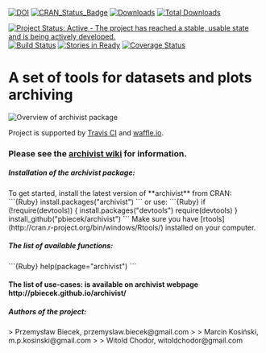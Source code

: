 [![DOI](https://zenodo.org/badge/doi/10.5281/zenodo.31445.svg)](http://dx.doi.org/10.5281/zenodo.31445)
[![CRAN_Status_Badge](http://www.r-pkg.org/badges/version/archivist)](http://cran.r-project.org/web/packages/archivist)
[![Downloads](http://cranlogs.r-pkg.org/badges/archivist)](http://cran.rstudio.com/package=archivist)
[![Total Downloads](http://cranlogs.r-pkg.org/badges/grand-total/archivist?color=orange)](http://cranlogs.r-pkg.org/badges/grand-total/archivist)

[![Project Status: Active - The project has reached a stable, usable state and is being actively developed.](http://www.repostatus.org/badges/latest/active.svg)](http://www.repostatus.org/#active)
[![Build Status](https://api.travis-ci.org/pbiecek/archivist.png)](https://travis-ci.org/pbiecek/archivist)
[![Stories in Ready](https://badge.waffle.io/pbiecek/archivist.png?label=READY)](http://waffle.io/pbiecek/archivist)
[![Coverage Status](https://coveralls.io/repos/pbiecek/archivist/badge.svg)](https://coveralls.io/r/pbiecek/archivist)

A set of tools for datasets and plots archiving
=====================================================

![Overview of archivist package](https://raw.githubusercontent.com/pbiecek/archivist/master/archiwum.png)

Project is supported by [Travis CI](https://travis-ci.org/) and [waffle.io](https://waffle.io/).



### Please see the  [archivist wiki](https://github.com/pbiecek/archivist/wiki) for information. 


<h5> Installation of the archivist package: </h5>
To get started, install the latest version of **archivist** from CRAN:
```{Ruby}
install.packages("archivist")
```
or use:
```{Ruby}
if (!require(devtools)) {
    install.packages("devtools")
    require(devtools)
}
install_github("pbiecek/archivist")
```
Make sure you have [rtools](http://cran.r-project.org/bin/windows/Rtools/) installed on your computer.

<h5> The list of available functions: </h5>
```{Ruby}
help(package="archivist")
```
<h4> The list of use-cases: is available on archivist webpage http://pbiecek.github.io/archivist/</h4>


<h5> Authors of the project: </h5>
> Przemysław Biecek, przemyslaw.biecek@gmail.com
>
> Marcin Kosiński, m.p.kosinski@gmail.com
>
> Witold Chodor, witoldchodor@gmail.com
